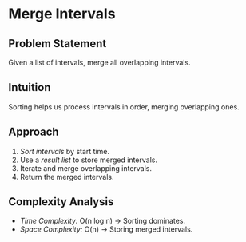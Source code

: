 # Merge Intervals
## Problem Statement
Given a list of intervals, merge all overlapping intervals.

## Intuition
Sorting helps us process intervals in order, merging overlapping ones.

## Approach
1. *Sort intervals* by start time.
2. Use a *result list* to store merged intervals.
3. Iterate and merge overlapping intervals.
4. Return the merged intervals.

## Complexity Analysis
- *Time Complexity:* O(n log n) → Sorting dominates.
- *Space Complexity:* O(n) → Storing merged intervals.